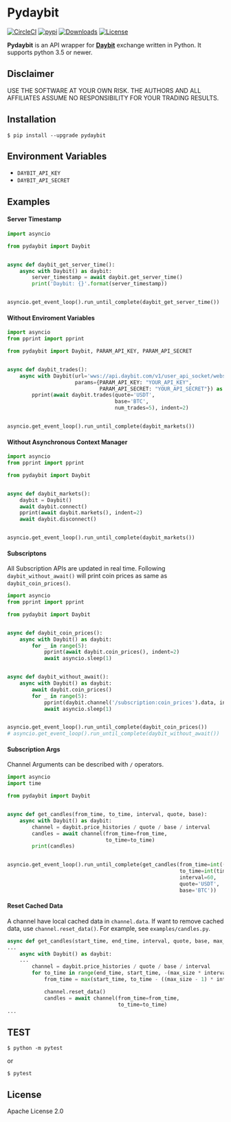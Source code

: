 # Pydaybit
[![CircleCI](https://circleci.com/gh/daybit-exchange/pydaybit.svg?shield=svg&circle-token=b7d9eaa9d871c3421f8ca3583be4a379f9b6b856)](https://circleci.com/gh/daybit-exchange/pydaybit)
[![pypi](https://img.shields.io/pypi/v/pydaybit.svg)](https://pypi.org/project/pydaybit/)
[![Downloads](https://pepy.tech/badge/pydaybit)](https://pypi.org/project/pydaybit/)
[![License](https://img.shields.io/github/license/daybit-exchange/pydaybit.svg)](https://github.com/daybit-exchange/pydaybit/blob/master/LICENSE)

**Pydaybit** is an API wrapper for [**Daybit**](https://www.daybit.com) exchange  written in Python.
It supports python 3.5 or newer.
   
## Disclaimer

USE THE SOFTWARE AT YOUR OWN RISK. THE AUTHORS AND ALL AFFILIATES ASSUME NO RESPONSIBILITY FOR YOUR TRADING RESULTS.

## Installation

    $ pip install --upgrade pydaybit

## Environment Variables
* `DAYBIT_API_KEY`
* `DAYBIT_API_SECRET`

## Examples


#### Server Timestamp
```python
import asyncio

from pydaybit import Daybit


async def daybit_get_server_time():
    async with Daybit() as daybit:
        server_timestamp = await daybit.get_server_time()
        print('Daybit: {}'.format(server_timestamp))


asyncio.get_event_loop().run_until_complete(daybit_get_server_time())
```

#### Without Enviroment Variables
```python
import asyncio
from pprint import pprint

from pydaybit import Daybit, PARAM_API_KEY, PARAM_API_SECRET


async def daybit_trades():
    async with Daybit(url='wws://api.daybit.com/v1/user_api_socket/websocket',
                      params={PARAM_API_KEY: "YOUR_API_KEY",
                              PARAM_API_SECRET: "YOUR_API_SECRET"}) as daybit:
        pprint(await daybit.trades(quote='USDT',
                                   base='BTC',
                                   num_trades=5), indent=2)


asyncio.get_event_loop().run_until_complete(daybit_markets())
```

#### Without Asynchronous Context Manager
```python
import asyncio
from pprint import pprint

from pydaybit import Daybit


async def daybit_markets():
    daybit = Daybit()
    await daybit.connect()
    pprint(await daybit.markets(), indent=2)
    await daybit.disconnect()


asyncio.get_event_loop().run_until_complete(daybit_markets())
```

#### Subscriptons
All Subscription APIs are updated in real time. Following `daybit_without_await()` will print coin prices as same as `daybit_coin_prices()`.
```python
import asyncio
from pprint import pprint

from pydaybit import Daybit


async def daybit_coin_prices():
    async with Daybit() as daybit:
        for _ in range(5):
            pprint(await daybit.coin_prices(), indent=2)
            await asyncio.sleep(1)


async def daybit_without_await():
    async with Daybit() as daybit:
        await daybit.coin_prices()
        for _ in range(5):
            pprint(daybit.channel('/subscription:coin_prices').data, indent=2)
            await asyncio.sleep(1)


asyncio.get_event_loop().run_until_complete(daybit_coin_prices())
# asyncio.get_event_loop().run_until_complete(daybit_without_await())
```

#### Subscription Args
Channel Arguments can be described with `/` operators.
```python
import asyncio
import time

from pydaybit import Daybit


async def get_candles(from_time, to_time, interval, quote, base):
    async with Daybit() as daybit:
        channel = daybit.price_histories / quote / base / interval
        candles = await channel(from_time=from_time,
                                to_time=to_time)
        print(candles)


asyncio.get_event_loop().run_until_complete(get_candles(from_time=int((time.time() - 1000) * 1000),
                                                        to_time=int(time.time() * 1000),
                                                        interval=60,
                                                        quote='USDT',
                                                        base='BTC'))
```

#### Reset Cached Data
A channel have local cached data in `channel.data`. If want to remove cached data, use `channel.reset_data()`. 
For example, see `examples/candles.py`.

```python
async def get_candles(start_time, end_time, interval, quote, base, max_size=100, candle_type=float):
...
    async with Daybit() as daybit:
    ...
        channel = daybit.price_histories / quote / base / interval
        for to_time in range(end_time, start_time, -(max_size * interval * 1000)):
            from_time = max(start_time, to_time - ((max_size - 1) * interval * 1000))

            channel.reset_data()
            candles = await channel(from_time=from_time,
                                    to_time=to_time)
...
```


## TEST

    $ python -m pytest
or  

    $ pytest


## License

Apache License 2.0
